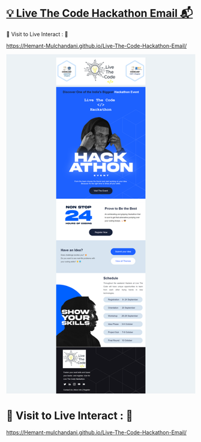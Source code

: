 # [💡 Live The Code Hackathon Email 📬](https://hemant-mulchandani.github.io/Live-The-Code-Hackathon-Email/)

  📌 Visit to Live Interact : 🔗

  https://Hemant-Mulchandani.github.io/Live-The-Code-Hackathon-Email/

  ![Mail Capture](Media/Live-The-Code-Hackathon-Email-Screenshot.png)

# 📌 Visit to Live Interact : 🔗

  https://Hemant-mulchandani.github.io/Live-The-Code-Hackathon-Email/ 
